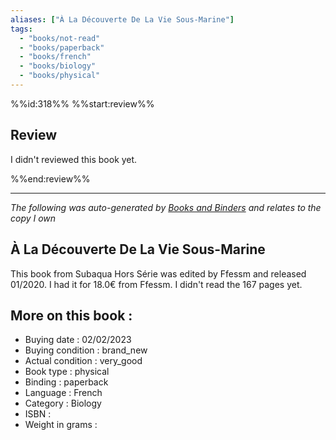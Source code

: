 ```yaml
---
aliases: ["À La Découverte De La Vie Sous-Marine"] 
tags: 
  - "books/not-read" 
  - "books/paperback" 
  - "books/french"
  - "books/biology"
  - "books/physical"
---
```

%%id:318%%
%%start:review%%
## Review
I didn't reviewed this book yet. 

%%end:review%%

---
_The following was auto-generated by [Books and Binders](Books%20and%20Binders.md) and relates to the copy I own_
## À La Découverte De La Vie Sous-Marine
This book from Subaqua   Hors Série was edited by Ffessm and released 01/2020. I had it for 18.0€ from Ffessm. I didn't read the 167 pages yet.

## More on this book :
- Buying date : 02/02/2023
- Buying condition : brand_new
- Actual condition : very_good
- Book type : physical
- Binding : paperback
- Language : French
- Category : Biology
- ISBN : 
- Weight in grams : 
